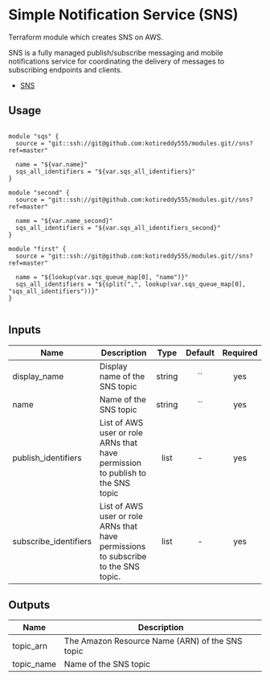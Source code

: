  # Simple Notification Service (SNS)

Terraform module which creates SNS on AWS.

 SNS is a fully managed publish/subscribe messaging and mobile notifications service for coordinating the delivery of messages to subscribing endpoints and clients.
* [SNS](https://www.terraform.io/docs/providers/aws/r/sns_topic_policy.html)

<!-- BEGINNING OF PRE-COMMIT-TERRAFORM DOCS HOOK -->
## Usage

```hcl

module "sqs" {
  source = "git::ssh://git@github.com:kotireddy555/modules.git//sns?ref=master"

  name = "${var.name}"
  sqs_all_identifiers = "${var.sqs_all_identifiers}"
}

module "second" {
  source = "git::ssh://git@github.com:kotireddy555/modules.git//sns?ref=master"

  name = "${var.name_second}"
  sqs_all_identifiers = "${var.sqs_all_identifiers_second}"
}

module "first" {
  source = "git::ssh://git@github.com:kotireddy555/modules.git//sns?ref=master"

  name = "${lookup(var.sqs_queue_map[0], "name")}"
  sqs_all_identifiers = "${split(",", lookup(var.sqs_queue_map[0], "sqs_all_identifiers"))}"
}


```



## Inputs

| Name | Description | Type | Default | Required |
|------|-------------|:----:|:-----:|:-----:|
| display_name | Display name of the SNS topic  | string | `` | yes |
| name | Name of the SNS topic | string | `` | yes | 
| publish_identifiers | List of AWS user or role ARNs that have permission to publish to the SNS topic | list | - | yes |
| subscribe_identifiers | List of AWS user or role ARNs that have permissions to subscribe to the SNS topic. | list | - | yes |



## Outputs

| Name | Description |
|------|-------------|
| topic_arn | The Amazon Resource Name (ARN) of the SNS topic |
| topic_name | Name of the SNS topic |


<!-- END OF PRE-COMMIT-TERRAFORM DOCS HOOK -->

